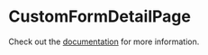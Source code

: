 # CustomFormDetailPage

Check out the [documentation](https://docs.commercetools.com/custom-applications/components/custom-form-detail-page) for more information.
